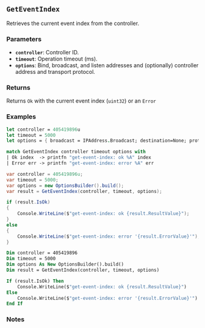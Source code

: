 ## `GetEventIndex`

Retrieves the current event index from the controller.

### Parameters
- **`controller`**: Controller ID.
- **`timeout`**: Operation timeout (ms).
- **`options`**: Bind, broadcast, and listen addresses and (optionally) controller address and transport protocol.

### Returns
Returns `Ok` with the current event index (`uint32`) or an `Error` 

### Examples

```fsharp
let controller = 405419896u
let timeout = 5000
let options = { broadcast = IPAddress.Broadcast; destination=None; protocol=None; debug = true }

match GetEventIndex controller timeout options with
| Ok index  -> printfn "get-event-index: ok %A" index
| Error err -> printfn "get-event-index: error %A" err
```

```csharp
var controller = 405419896u;
var timeout = 5000;
var options = new OptionsBuilder().build();
var result = GetEventIndex(controller, timeout, options);

if (result.IsOk)
{
    Console.WriteLine($"get-event-index: ok {result.ResultValue}");
}
else
{
    Console.WriteLine($"get-event-index: error '{result.ErrorValue}'");
}
```

```vb
Dim controller = 405419896
Dim timeout = 5000
Dim options As New OptionsBuilder().build()
Dim result = GetEventIndex(controller, timeout, options)

If (result.IsOk) Then
    Console.WriteLine($"get-event-index: ok {result.ResultValue}")
Else
    Console.WriteLine($"get-event-index: error '{result.ErrorValue}'")
End If
```

### Notes
